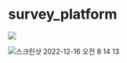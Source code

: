 # survey_platform
<img src="https://img.shields.io/badge/노션링크!-000000?style=flat-square&logo=Notion&logoColor=white"/>

![스크린샷 2022-12-16 오전 8 14 13](https://user-images.githubusercontent.com/114554407/207986634-25476a0e-3c6c-4901-8ae8-d8cd00c39cd5.png)




